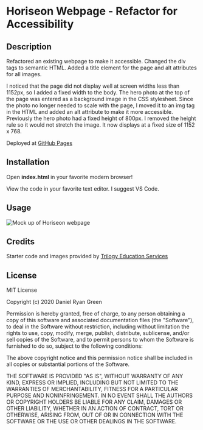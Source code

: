 # Horiseon Webpage - Refactor for Accessibility
## Description
Refactored an existing webpage to make it accessible. Changed the div tags to semantic HTML. Added a title element for the page and alt attributes for all images.

I noticed that the page did not display well at screen widths less than 1152px, so I added a fixed width to the body. The hero photo at the top of the page was entered as a background image in the CSS stylesheet. Since the photo no longer needed to scale with the page, I moved it to an img tag in the HTML and added an alt attribute to make it more accessible. Previously the hero photo had a fixed height of 800px. I removed the height rule so it would not stretch the image. It now displays at a fixed size of 1152 x 768.

Deployed at [GitHub Pages](https://danielryangreen.github.io/horiseon-accessible/)
## Installation
Open __index.html__ in your favorite modern browser!

View the code in your favorite text editor. I suggest VS Code.
## Usage
![Mock up of Horiseon webpage](01-html-css-git-homework-demo.png)
## Credits
Starter code and images provided by [Trilogy Education Services](https://www.trilogyed.com/)
## License
MIT License

Copyright (c) 2020 Daniel Ryan Green

Permission is hereby granted, free of charge, to any person obtaining a copy
of this software and associated documentation files (the "Software"), to deal
in the Software without restriction, including without limitation the rights
to use, copy, modify, merge, publish, distribute, sublicense, and/or sell
copies of the Software, and to permit persons to whom the Software is
furnished to do so, subject to the following conditions:

The above copyright notice and this permission notice shall be included in all
copies or substantial portions of the Software.

THE SOFTWARE IS PROVIDED "AS IS", WITHOUT WARRANTY OF ANY KIND, EXPRESS OR
IMPLIED, INCLUDING BUT NOT LIMITED TO THE WARRANTIES OF MERCHANTABILITY,
FITNESS FOR A PARTICULAR PURPOSE AND NONINFRINGEMENT. IN NO EVENT SHALL THE
AUTHORS OR COPYRIGHT HOLDERS BE LIABLE FOR ANY CLAIM, DAMAGES OR OTHER
LIABILITY, WHETHER IN AN ACTION OF CONTRACT, TORT OR OTHERWISE, ARISING FROM,
OUT OF OR IN CONNECTION WITH THE SOFTWARE OR THE USE OR OTHER DEALINGS IN THE
SOFTWARE.